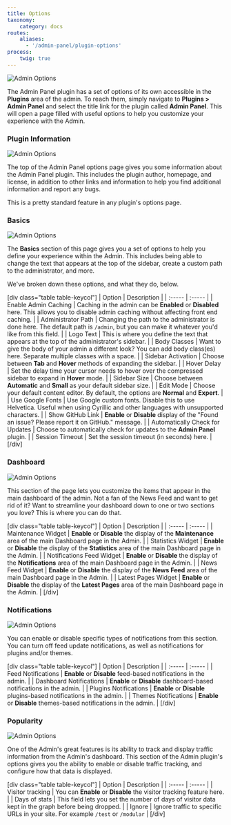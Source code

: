 ```yaml
---
title: Options
taxonomy:
    category: docs
routes:
    aliases:
      - '/admin-panel/plugin-options'
process:
    twig: true
---
```


![Admin Options](grav-options1.png?width=2546&classes=shadow)

The Admin Panel plugin has a set of options of its own accessible in the **Plugins** area of the admin. To reach them, simply navigate to **Plugins > Admin Panel** and select the title link for the plugin called **Admin Panel**. This will open a page filled with useful options to help you customize your experience with the Admin.

### Plugin Information

![Admin Options](grav-options2.png?width=1964&classes=shadow)

The top of the Admin Panel options page gives you some information about the Admin Panel plugin. This includes the plugin author, homepage, and license, in addition to other links and information to help you find additional information and report any bugs.

This is a pretty standard feature in any plugin's options page.

### Basics

![Admin Options](grav-options3.png?width=1416&classes=shadow)

The **Basics** section of this page gives you a set of options to help you define your experience within the Admin. This includes being able to change the text that appears at the top of the sidebar, create a custom path to the administrator, and more.

We've broken down these options, and what they do, below.

[div class="table table-keycol"]
| Option                          | Description                                                                                                                                 |
| :-----                          | :-----                                                                                                                                      |
| Enable Admin Caching            | Caching in the admin can be **Enabled** or **Disabled** here. This allows you to disable admin caching without affecting front end caching. |
| Administrator Path              | Changing the path to the administrator is done here. The default path is `/admin`, but you can make it whatever you'd like from this field. |
| Logo Text                       | This is where you define the text that appears at the top of the administrator's sidebar.                                                   |
| Body Classes                    | Want to give the body of your admin a different look? You can add body class(es) here. Separate multiple classes with a space.              |
| Sidebar Activation              | Choose between **Tab** and **Hover** methods of expanding the sidebar.                                                                      |
| Hover Delay                     | Set the delay time your cursor needs to hover over the compressed sidebar to expand in **Hover** mode.                                      |
| Sidebar Size                    | Choose between **Automatic** and **Small** as your default sidebar size.                                                                    |
| Edit Mode                       | Choose your default content editor. By default, the options are **Normal** and **Expert**.                                                  |
| Use Google Fonts                | Use Google custom fonts.  Disable this to use Helvetica. Useful when using Cyrillic and other languages with unsupported characters.        |
| Show GitHub Link                | **Enable** or **Disable** display of the "Found an issue? Please report it on GitHub." message.                                             |
| Automatically Check for Updates | Choose to automatically check for updates to the **Admin Panel** plugin.                                                                    |
| Session Timeout                 | Set the session timeout (in seconds) here.                                                                                                  |
[/div]

### Dashboard

![Admin Options](grav-options4.png?width=1068&classes=shadow)

This section of the page lets you customize the items that appear in the main dashboard of the admin. Not a fan of the News Feed and want to get rid of it? Want to streamline your dashboard down to one or two sections you love? This is where you can do that.

[div class="table table-keycol"]
| Option                    | Description                                                                                                  |
| :-----                    | :-----                                                                                                       |
| Maintenance Widget        | **Enable** or **Disable** the display of the **Maintenance** area of the main Dashboard page in the Admin.   |
| Statistics Widget         | **Enable** or **Disable** the display of the **Statistics** area of the main Dashboard page in the Admin.    |
| Notifications Feed Widget | **Enable** or **Disable** the display of the **Notifications** area of the main Dashboard page in the Admin. |
| News Feed Widget          | **Enable** or **Disable** the display of the **News Feed** area of the main Dashboard page in the Admin.     |
| Latest Pages Widget       | **Enable** or **Disable** the display of the **Latest Pages** area of the main Dashboard page in the Admin.  |
[/div]

### Notifications

![Admin Options](grav-options5.png?width=1062&classes=shadow)

You can enable or disable specific types of notifications from this section. You can turn off feed update notifications, as well as notifications for plugins and/or themes.

[div class="table table-keycol"]
| Option                  | Description                                                           |
| :-----                  | :-----                                                                |
| Feed Notifications      | **Enable** or **Disable** feed-based notifications in the admin.      |
| Dashboard Notifications | **Enable** or **Disable** dashboard-based notifications in the admin. |
| Plugins Notifications   | **Enable** or **Disable** plugins-based notifications in the admin.   |
| Themes Notifications    | **Enable** or **Disable** themes-based notifications in the admin.    |
[/div]

### Popularity

![Admin Options](grav-options6.png?width=1928&classes=shadow)

One of the Admin's great features is its ability to track and display traffic information from the Admin's dashboard. This section of the Admin plugin's options gives you the ability to enable or disable traffic tracking, and configure how that data is displayed.

[div class="table table-keycol"]
| Option           | Description                                                                                        |
| :-----           | :-----                                                                                             |
| Visitor tracking | You can **Enable** or **Disable** the visitor tracking feature here.                               |
| Days of stats    | This field lets you set the number of days of visitor data kept in the graph before being dropped. |
| Ignore           | Ignore traffic to specific URLs in your site. For example `/test` or `/modular`                    |
[/div]
